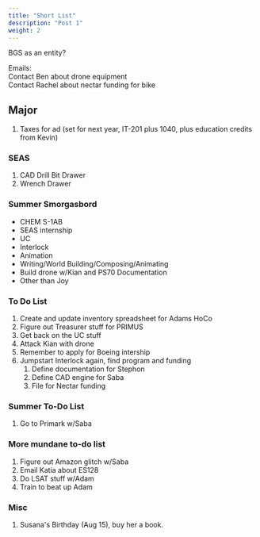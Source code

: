 ```yaml
---
title: "Short List"
description: "Post 1"
weight: 2
---
```


BGS as an entity?

Emails:  
Contact Ben about drone equipment  
Contact Rachel about nectar funding for bike  

## Major
1. Taxes for ad (set for next year, IT-201 plus 1040, plus education credits from Kevin)

### SEAS
1. CAD Drill Bit Drawer
2. Wrench Drawer

### Summer Smorgasbord
- CHEM S-1AB
- SEAS internship
- UC
- Interlock
- Animation
- Writing/World Building/Composing/Animating
- Build drone w/Kian and PS70 Documentation
- Other than Joy

### To Do List
1. Create and update inventory spreadsheet for Adams HoCo
2. Figure out Treasurer stuff for PRIMUS
3. Get back on the UC stuff
4. Attack Kian with drone
5. Remember to apply for Boeing intership
6. Jumpstart Interlock again, find program and funding
	1. Define documentation for Stephon
	2. Define CAD engine for Saba
	3. File for Nectar funding

### Summer To-Do List
1. Go to Primark w/Saba

### More mundane to-do list
1. Figure out Amazon glitch w/Saba
2. Email Katia about ES128
3. Do LSAT stuff w/Adam
4. Train to beat up Adam

### Misc
1. Susana's Birthday (Aug 15), buy her a book.